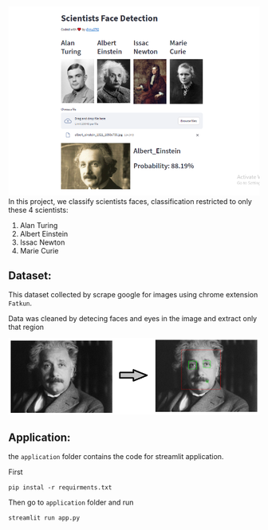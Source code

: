 ![](app_ui.png)
In this project, we classify scientists faces, classification restricted to only these 4 scientists:
1. Alan Turing
2. Albert Einstein
3. Issac Newton
4. Marie Curie

## Dataset:
This dataset collected by scrape google for images using chrome extension `Fatkun`.

Data was cleaned by detecing faces and eyes in the image and extract only that region

![](cleaning_snapshot.png)


## Application:
the `application` folder contains the code for streamlit application.

First
```
pip instal -r requirments.txt
```

Then go to `application` folder and run
```
streamlit run app.py
```